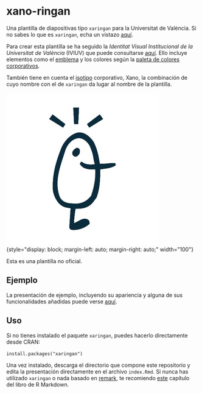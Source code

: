 # xano-ringan

Una plantilla de diapositivas tipo `xaringan` para la Universitat de València. Si no sabes lo que es `xaringan`, echa un vistazo [aquí](https://bookdown.org/yihui/rmarkdown/xaringan.html).

Para crear esta plantilla se ha seguido la *Identitat Visual Institucional de la Universitat de València* (IVIUV) que puede consultarse [aquí](https://www.uv.es/unitat-web-marqueting/ca/identitat-visual/identitat-visual-institucional-iviuv.html). Ello incluye elementos como el [emblema](https://www.uv.es/unitat-web-marqueting/ca/identitat-visual/elements-identitat/emblema.html) y los colores según la [paleta de colores corporativos](https://www.uv.es/corporate/marca/cromatica/identitat_cromatica.pdf).

También tiene en cuenta el [isotipo](https://www.uv.es/unitat-web-marqueting/ca/identitat-visual/elements-identitat/isotip/isotip-corporatiu.html) corporativo, Xano, la combinación de cuyo nombre con el de `xaringan` da lugar al nombre de la plantilla.

![](figs/xano.jpeg){style="display: block; margin-left: auto; margin-right: auto;" width="100"}

Esta es una plantilla no oficial.

## Ejemplo

La presentación de ejemplo, incluyendo su apariencia y alguna de sus funcionalidades añadidas puede verse [aquí](https://pauinsanchez.github.io/xano-ringan/).

## Uso

Si no tienes instalado el paquete `xaringan`, puedes hacerlo directamente desde CRAN:

```{r}
install.packages("xaringan")
```

Una vez instalado, descarga el directorio que compone este repositorio y edita la presentación directamente en el archivo `index.Rmd`. Si nunca has utilizado `xaringan` o nada basado en [remark](https://remarkjs.com), te recomiendo [este](https://bookdown.org/yihui/rmarkdown/xaringan.html) capítulo del libro de R Markdown.
